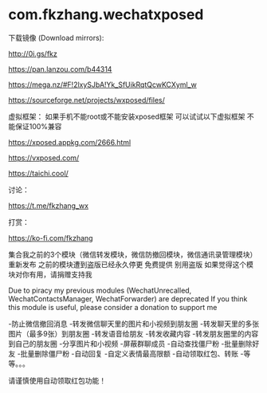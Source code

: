 # com.fkzhang.wechatxposed
下载镜像 (Download mirrors):

http://0i.gs/fkz

https://pan.lanzou.com/b44314

https://mega.nz/#F!2lxySJbA!Yk_SfUikRqtQcwKCXyml_w

https://sourceforge.net/projects/wxposed/files/

虚拟框架：
如果手机不能root或不能安装xposed框架 可以试试以下虚拟框架 不能保证100%兼容

https://xposed.appkg.com/2666.html

https://vxposed.com/

https://taichi.cool/

讨论：

https://t.me/fkzhang_wx

打赏：

https://ko-fi.com/fkzhang

集合我之前的3个模块（微信转发模块，微信防撤回模块，微信通讯录管理模块）重新发布
之前的模块遭到盗版已经永久停更 免费提供 别用盗版
如果觉得这个模块对你有用，请捐赠支持我

Due to piracy my previous modules (WechatUnrecalled, WechatContactsManager, WechatForwarder) are deprecated
If you think this module is useful, please consider a donation to support me

-防止微信撤回消息
-转发微信聊天里的图片和小视频到朋友圈
-转发聊天里的多张图片（最多9张）到朋友圈
-转发语音给朋友
-转发收藏内容
-转发朋友圈里的内容到自己的朋友圈
-分享图片和小视频
-屏蔽群聊成员
-自动查找僵尸粉
-批量删除好友
-批量删除僵尸粉
-自动回复
-自定义表情最高限额
-自动领取红包、转账
-等等。。。

请谨慎使用自动领取红包功能！


